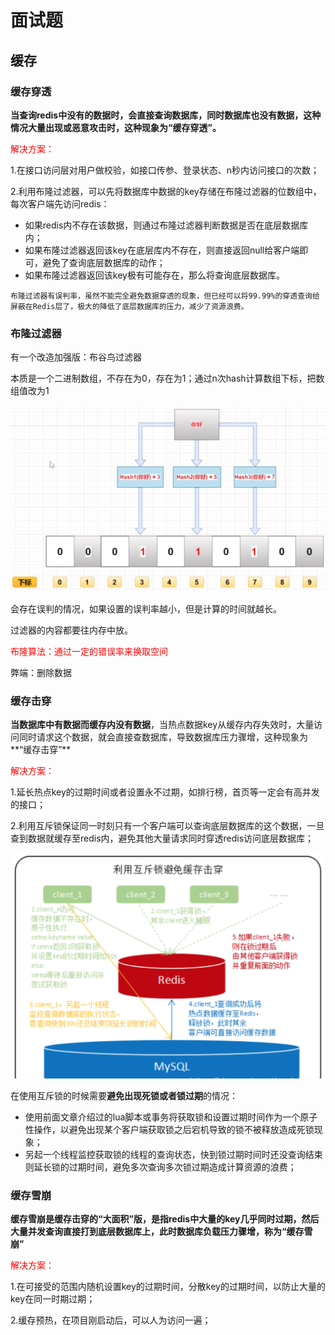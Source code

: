 # 面试题

## 缓存

### 缓存穿透

**当查询redis中没有的数据时，会直接查询数据库，同时数据库也没有数据，这种情况大量出现或恶意攻击时，这种现象为“缓存穿透”。**

<font color="red">解决方案：</font>

1.在接口访问层对用户做校验，如接口传参、登录状态、n秒内访问接口的次数；

2.利用布隆过滤器，可以先将数据库中数据的key存储在布隆过滤器的位数组中，每次客户端先访问redis：

* 如果redis内不存在该数据，则通过布隆过滤器判断数据是否在底层数据库内；
* 如果布隆过滤器返回该key在底层库内不存在，则直接返回null给客户端即可，避免了查询底层数据库的动作；
* 如果布隆过滤器返回该key极有可能存在，那么将查询底层数据库。

```
布隆过滤器有误判率，虽然不能完全避免数据穿透的现象，但已经可以将99.99%的穿透查询给屏蔽在Redis层了，极大的降低了底层数据库的压力，减少了资源浪费。
```

### 布隆过滤器

有一个改造加强版：布谷鸟过滤器

本质是一个二进制数组，不存在为0，存在为1；通过n次hash计算数组下标，把数组值改为1

![image-20210206102457200](redis_images/image-20210206102457200.png)

会存在误判的情况，如果设置的误判率越小，但是计算的时间就越长。

过滤器的内容都要往内存中放。

<font color="red">布隆算法：通过一定的错误率来换取空间</font>

弊端：删除数据

### 缓存击穿

**当数据库中有数据而缓存内没有数据**，当热点数据key从缓存内存失效时，大量访问同时请求这个数据，就会直接查数据库，导致数据库压力骤增，这种现象为**“缓存击穿”**

<font color="red">解决方案：</font>

1.延长热点key的过期时间或者设置永不过期，如排行榜，首页等一定会有高并发的接口；

2.利用互斥锁保证同一时刻只有一个客户端可以查询底层数据库的这个数据，一旦查到数据就缓存至redis内，避免其他大量请求同时穿透redis访问底层数据库；

![image-20201107002917107](redis_images/image-20201107002917107.png)

在使用互斥锁的时候需要**避免出现死锁或者锁过期**的情况：

- 使用前面文章介绍过的lua脚本或事务将获取锁和设置过期时间作为一个原子性操作，以避免出现某个客户端获取锁之后宕机导致的锁不被释放造成死锁现象；
- 另起一个线程监控获取锁的线程的查询状态，快到锁过期时间时还没查询结束则延长锁的过期时间，避免多次查询多次锁过期造成计算资源的浪费；

### 缓存雪崩

**缓存雪崩是缓存击穿的“大面积”版，是指redis中大量的key几乎同时过期，然后大量并发查询直接打到底层数据库上，此时数据库负载压力骤增，称为“缓存雪崩”**

<font color="red">解决方案：</font>

1.在可接受的范围内随机设置key的过期时间，分散key的过期时间，以防止大量的key在同一时期过期；

2.缓存预热，在项目刚启动后，可以人为访问一遍；